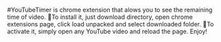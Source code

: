 #YouTubeTimer is chrome extension that alows you to see the remaining time of video. 
📍To install it, just download directory, open chrome extensions page, click load unpacked and select downloaded folder. 
📍To activate it, simply open any YouTube video and reload the page. Enjoy!
